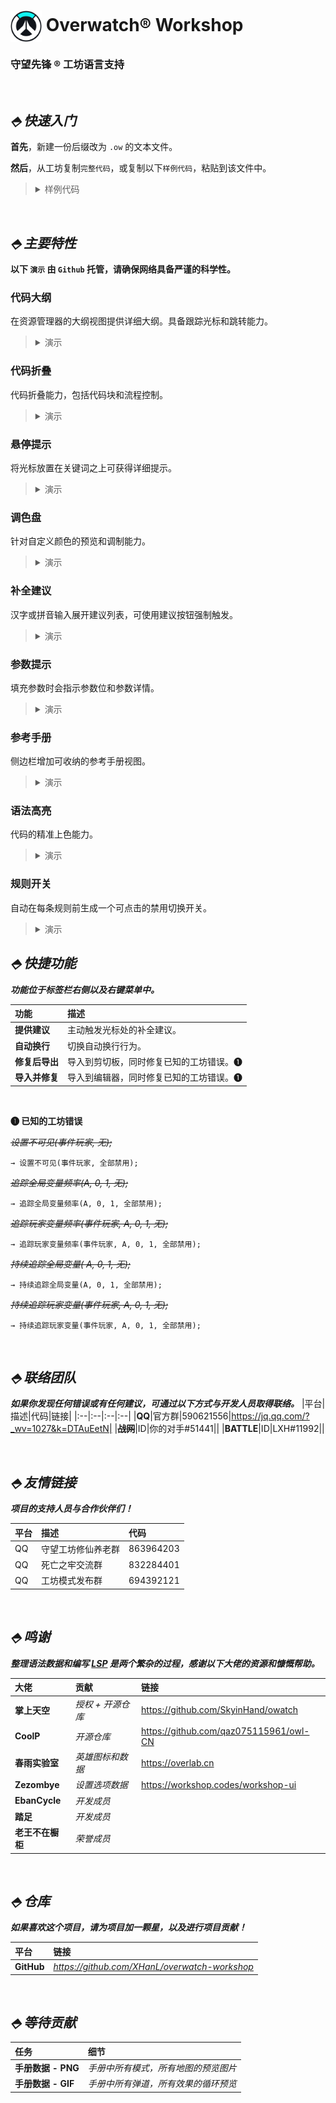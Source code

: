 # <img src="images/extension/icon.png" width="50" height="50" align=center /> **Overwatch®** Workshop

### **守望先锋 ®** 工坊语言支持

<br>

## **_⬘ 快速入门_**

**首先**，新建一份后缀改为 `.ow` 的文本文件。

**然后**，从工坊复制`完整代码`，或复制以下`样例代码`，粘贴到该文件中。

> <details>
>     <summary>样例代码</summary>
>
>     规则("你好")
>     {
>         事件
>         {
>             持续 - 全局;
>         }
>
>         条件
>         {
>             按钮被按下(主机玩家, 按钮(互动)) == 真;
>         }
>
>         动作
>         {
>             小字体信息(主机玩家, 自定义字符串("你好"));
>         }
>     }
>
> </details>

<br>

## **_⬘ 主要特性_**

**以下 `演示` 由 `Github` 托管，请确保网络具备严谨的科学性。**

### **代码大纲**

在资源管理器的大纲视图提供详细大纲。具备跟踪光标和跳转能力。

>  <details>
>      <summary>演示</summary>
>      <img src="showcases/outlines.gif" align=center />
>  </details>

### **代码折叠**

代码折叠能力，包括代码块和流程控制。

>  <details>
>      <summary>演示</summary>
>      <img src="showcases/fold.gif" align=center />
>  </details>

### **悬停提示**

将光标放置在关键词之上可获得详细提示。

>  <details>
>      <summary>演示</summary>
>      <img src="showcases/hover.gif" align=center />
>  </details>

### **调色盘**

针对自定义颜色的预览和调制能力。

>  <details>
>      <summary>演示</summary>
>      <img src="showcases/color.gif" align=center />
>  </details>

### **补全建议**

汉字或拼音输入展开建议列表，可使用建议按钮强制触发。

>  <details>
>      <summary>演示</summary>
>      <img src="showcases/suggestion.gif" align=center />
>  </details>

### **参数提示**

填充参数时会指示参数位和参数详情。

>  <details>
>      <summary>演示</summary>
>      <img src="showcases/sign.gif" align=center />
>  </details>

### **参考手册**

侧边栏增加可收纳的参考手册视图。

>  <details>
>      <summary>演示</summary>
>      <img src="showcases/manual.gif" align=center />
>  </details>

### **语法高亮**

代码的精准上色能力。

>  <details>
>      <summary>演示</summary>
>      <img src="showcases/highlight.png" align=center />
>  </details>

### **规则开关**

自动在每条规则前生成一个可点击的禁用切换开关。

>  <details>
>      <summary>演示</summary>
>      <img src="showcases/switch.gif" align=center />
>  </details>

## **_⬘ 快捷功能_**

**_功能位于标签栏右侧以及右键菜单中。_**

| 功能           | 描述                                    |
| :------------- | :-------------------------------------- |
| **提供建议**   | 主动触发光标处的补全建议。              |
| **自动换行**   | 切换自动换行行为。                      |
| **修复后导出** | 导入到剪切板，同时修复已知的工坊错误。❶ |
| **导入并修复** | 导入到编辑器，同时修复已知的工坊错误。❶ |

<br>

**❶ 已知的工坊错误**

_~~设置不可见(事件玩家, 无);~~_

`→ 设置不可见(事件玩家, 全部禁用);`

_~~追踪全局变量频率(A, 0, 1, 无);~~_

`→ 追踪全局变量频率(A, 0, 1, 全部禁用);`

_~~追踪玩家变量频率(事件玩家, A, 0, 1, 无);~~_

`→ 追踪玩家变量频率(事件玩家, A, 0, 1, 全部禁用);`

_~~持续追踪全局变量( A, 0, 1, 无);~~_

`→ 持续追踪全局变量(A, 0, 1, 全部禁用);`

_~~持续追踪玩家变量(事件玩家, A, 0, 1, 无);~~_

`→ 持续追踪玩家变量(事件玩家, A, 0, 1, 全部禁用);`

<br>

## **_⬘ 联络团队_**

**_如果你发现任何错误或有任何建议，可通过以下方式与开发人员取得联络。_**
|平台|描述|代码|链接|
|:--|:--|:--|:--|
|**QQ**|官方群|590621556|https://jq.qq.com/?_wv=1027&k=DTAuEetN|
|~~**战网**~~|ID|你的对手#51441||
|**BATTLE**|ID|LXH#11992||

<br>

## **_⬘ 友情链接_**

**_项目的支持人员与合作伙伴们！_**

| 平台 | 描述               | 代码      |
| :--- | :----------------- | :-------- |
| QQ   | 守望工坊修仙养老群 | 863964203 |
| QQ   | 死亡之牢交流群     | 832284401 |
| QQ   | 工坊模式发布群     | 694392121 |

<br>

## **_⬘ 鸣谢_**

**_整理语法数据和编写 [LSP](https://microsoft.github.io/language-server-protocol/) 是两个繁杂的过程，感谢以下大佬的资源和慷慨帮助。_**

| 大佬             | 贡献              | 链接                                   |
| :--------------- | :---------------- | :------------------------------------- |
| **掌上天空**     | _授权 + 开源仓库_ | https://github.com/SkyinHand/owatch    |
| **CoolP**        | _开源仓库_        | https://github.com/qaz075115961/owl-CN |
| **春雨实验室**   | _英雄图标和数据_  | https://overlab.cn                     |
| **Zezombye**     | _设置选项数据_    | https://workshop.codes/workshop-ui     |
| **EbanCycle**    | _开发成员_        |
| **踏足**         | _开发成员_        |
| **老王不在橱柜** | _荣誉成员_        |

<br>

## **_⬘ 仓库_**

**_如果喜欢这个项目，请为项目加一颗星，以及进行项目贡献！_**

| 平台       | 链接                                          |
| :--------- | :-------------------------------------------- |
| **GitHub** | *https://github.com/XHanL/overwatch-workshop* |

<br>

## **_⬘ 等待贡献_**

| 任务               | 细节                                 |
| :----------------- | :----------------------------------- |
| **手册数据 - PNG** | _手册中所有模式，所有地图的预览图片_ |
| **手册数据 - GIF** | _手册中所有弹道，所有效果的循环预览_ |
